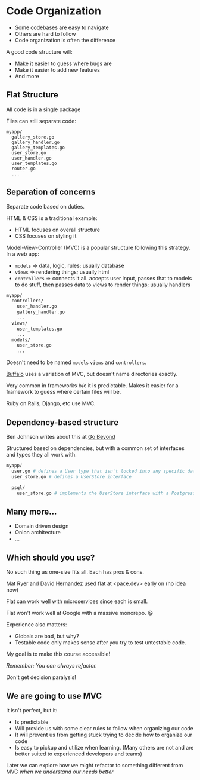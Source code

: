 # Code Organization

- Some codebases are easy to navigate
- Others are hard to follow
- Code organization is often the difference

A good code structure will:
- Make it easier to guess where bugs are
- Make it easier to add new features
- And more


## Flat Structure

All code is in a single package

Files can still separate code:

```
myapp/
  gallery_store.go
  gallery_handler.go
  gallery_templates.go
  user_store.go
  user_handler.go
  user_templates.go
  router.go
  ...
```


## Separation of concerns

Separate code based on duties.

HTML & CSS is a traditional example:
- HTML focuses on overall structure
- CSS focuses on styling it

Model-View-Controller (MVC) is a popular structure following this strategy. In a web app:
- `models` => data, logic, rules; usually database
- `views` => rendering things; usually html
- `controllers` => connects it all. accepts user input, passes that to models to do stuff, then passes data to views to render things; usually handlers

```bash
myapp/
  controllers/
    user_handler.go
    gallery_handler.go
    ...
  views/
    user_templates.go
    ...
  models/
    user_store.go
    ...
```

Doesn't need to be named `models` `views` and `controllers`.

[Buffalo](https://gobuffalo.io/en/) uses a variation of MVC, but doesn't name directories exactly.

Very common in frameworks b/c it is predictable. Makes it easier for a framework to guess where certain files will be.

Ruby on Rails, Django, etc use MVC.


## Dependency-based structure

Ben Johnson writes about this at [Go Beyond](https://www.gobeyond.dev/standard-package-layout/)

Structured based on dependencies, but with a common set of interfaces and types they all work with.

```bash
myapp/
  user.go # defines a User type that isn't locked into any specific data store
  user_store.go # defines a UserStore interface

  psql/
    user_store.go # implements the UserStore interface with a Postgresql specific implementation
```

## Many more...

- Domain driven design
- Onion architecture
- ...

## Which should you use?

No such thing as one-size fits all.
Each has pros & cons.

Mat Ryer and David Hernandez used flat at <pace.dev> early on (no idea now)

Flat can work well with microservices since each is small.

Flat won't work well at Google with a massive monorepo. 😆


Experience also matters:
- Globals are bad, but why?
- Testable code only makes sense after you try to test untestable code.

My goal is to make this course accessible!

*Remember: You can always refactor.*

Don't get decision paralysis!


## We are going to use MVC

It isn't perfect, but it:
- Is predictable
- Will provide us with some clear rules to follow when organizing our code
- It will prevent us from getting stuck trying to decide how to organize our code
- Is easy to pickup and utilize when learning. (Many others are not and are better suited to experienced developers and teams)

Later we can explore how we might refactor to something different from MVC *when we understand our needs better*


